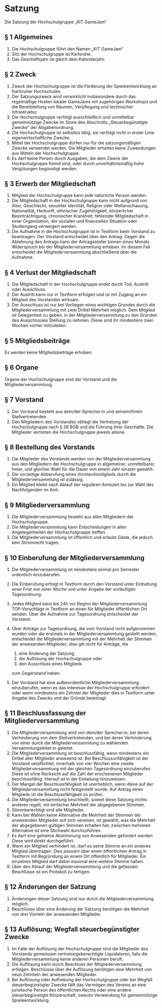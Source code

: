 # Satzung

Die Satzung der Hochschulgruppe „KIT GameJam“

## § 1 Allgemeines

1. Die Hochschulgruppe führt den Namen „KIT GameJam“
2. Sitz der Hochschulgruppe ist Karlsruhe.
3. Das Geschäftsjahr ist gleich dem Kalenderjahr.

## § 2 Zweck

1. Zweck der Hochschulgruppe ist die Förderung der Spieleentwicklung an Karlsruher Hochschulen.
2. Der Satzungszweck wird verwirklicht insbesondere durch das regelmäßige Hosten lokaler GameJams mit zugehörigen
   Workshops und die Bereitstellung von Räumen, Verpflegung und technischer Infrastruktur.
3. Die Hochschulgruppe verfolgt ausschließlich und unmittelbar gemeinnützige Zwecke im Sinne des Abschnitts
   „Steuerbegünstigte Zwecke“ der Abgabenordnung.
4. Die Hochschulgruppe ist selbstlos tätig; sie verfolgt nicht in erster Linie eigenwirtschaftliche Zwecke.
5. Mittel der Hochschulgruppe dürfen nur für die satzungsmäßigen Zwecke verwendet werden. Die Mitglieder erhalten keine
   Zuwendungen aus Mitteln der Hochschulgruppe.
6. Es darf keine Person durch Ausgaben, die dem Zweck der Hochschulgruppe fremd sind, oder durch unverhältnismäßig hohe
   Vergütungen begünstigt werden.

## § 3 Erwerb der Mitgliedschaft

1. Mitglied der Hochschulgruppe kann jede natürliche Person werden.
2. Die Mitgliedschaft in der Hochschulgruppe kann nicht aufgrund von Alter, Geschlecht, sexueller Identität, Religion
   oder Weltanschauung, Nationalität, Herkunft, ethnischer Zugehörigkeit, körperlicher Beeinträchtigung, chronischer
   Krankheit, fehlender Mitgliedschaft in einer Organisation, der sozialen und finanziellen Situation oder Studiengang
   verweigert werden.
3. Die Aufnahme in die Hochschulgruppe ist in Textform beim Vorstand zu beantragen. Der Vorstand entscheidet über den
   Antrag. Gegen die Ablehnung des Antrags kann der Antragssteller binnen eines Monats Widerspruch bei der
   Mitgliederversammlung erheben. Im diesem Fall entscheidet die Mitgliederversammlung abschließend über die
   Aufnahme.

## § 4 Verlust der Mitgliedschaft

1. Die Mitgliedschaft in der Hochschulgruppe endet durch Tod, Austritt oder Ausschluss.
2. Der Austritt kann nur in Textform erfolgen und ist mit Zugang an ein Mitglied des
   Vorstandes wirksam.
3. Der Ausschluss ist nur bei Vorliegen eines wichtigen Grundes durch die Mitgliederversammlung mit zwei Drittel Mehrheit
   möglich. Dem Mitglied ist Gelegenheit zu geben,
   in der Mitgliederversammlung zu den Gründen des Ausschlusses Stellung zu nehmen.
   Diese sind ihr mindestens zwei Wochen vorher mitzuteilen.

## § 5 Mitgliedsbeiträge

Es werden keine Mitgliedsbeiträge erhoben.

## § 6 Organe

Organe der Hochschulgruppe sind der Vorstand und die Mitgliederversammlung.

## § 7 Vorstand

1. Der Vorstand besteht aus dem/der Sprecher:in und seinem/ihrem Stellvertretenden.
2. Den Mitgliedern des Vorstandes obliegt die Vertretung der Hochschulgruppe nach § 26 BGB und die Führung ihrer
   Geschäfte. Die Mitglieder vertreten die Hochschulgruppe jeweils alleine.

## § 8 Bestellung des Vorstands

1. Die Mitglieder des Vorstands werden von der Mitgliederversammlung aus den Mitgliedern der Hochschulgruppe in
   allgemeiner, unmittelbarer, freier, und gleicher Wahl für die Dauer von einem Jahr einzeln gewählt.
2. Die vorzeitige Abberufung eines Vorstandsmitglieds durch die Mitgliederversammlung ist zulässig.
3. Ein Mitglied bleibt nach Ablauf der regulären Amtszeit bis zur Wahl des Nachfolgenden im Amt.

## § 9 Mitgliederversammlung

1. Die Mitgliederversammlung besteht aus allen Mitgliedern der Hochschulgruppe.
2. Die Mitgliederversammlung kann Entscheidungen in allen Angelegenheiten der Hochschulgruppe treffen.
3. Die Mitgliederversammlung ist öffentlich und erlaubt Gäste, die jedoch kein Stimmrecht tragen.

## § 10 Einberufung der Mitgliederversammlung

1. Die Mitgliederversammlung ist mindestens einmal pro Semester ordentlich einzuberufen.
2. Die Einberufung erfolgt in Textform durch den Vorstand unter Einhaltung einer Frist von einer Woche und unter Angabe
   der vorläufigen Tagesordnung.
3. Jedes Mitglied kann bis 24h vor Beginn der Mitgliederversammlung TOP-Vorschläge in Textform an einen für Mitglieder
   öffentlichen Ort senden. Über die Aufnahme zur Tagesordnung entscheidet der Vorstand.
4. Über Anträge zur Tagesordnung, die vom Vorstand nicht aufgenommen wurden oder die erstmals in der
   Mitgliederversammlung gestellt werden, entscheidet die Mitgliederversammlung mit der Mehrheit der Stimmen der
   anwesenden Mitglieder; dies gilt nicht für Anträge, die
    1. eine Änderung der Satzung,
    2. die Auflösung der Hochschulgruppe oder
    3. den Ausschluss eines Mitglieds

   zum Gegenstand haben
5. Der Vorstand hat eine außerordentliche Mitgliederversammlung einzuberufen, wenn es das Interesse der Hochschulgruppe
   erfordert oder wenn mindestens ein Zehntel der Mitglieder dies in Textform unter Angabe des Zwecks und der Gründe
   beantragt.

## § 11 Beschlussfassung der Mitgliederversammlung

1. Die Mitgliederversammlung wird von dem/der Sprecher:in, bei deren Verhinderung von dem Stellvertretenden,
   und bei deren Verhinderung von einer durch die Mitgliederversammlung zu wählenden Versammlungsleiter:in geleitet.
2. Die Mitgliederversammlung ist beschlussfähig, wenn mindestens ein Drittel aller Mitglieder anwesend ist. Bei
   Beschlussunfähigkeit ist der Vorstand verpflichtet, innerhalb von vier Wochen eine zweite Mitgliederversammlung mit
   der gleichen Tagesordnung einzuberufen. Diese ist ohne Rücksicht auf die Zahl der erschienenen Mitglieder
   beschlussfähig. Hierauf ist in der Einladung hinzuweisen.
3. Der Mangel der Beschlussfähigkeit ist unerheblich, wenn diese auf der Mitgliederversammlung nicht festgestellt wurde.
   Auf Antrag eines Mitglieds ist die Beschlussfähigkeit zu prüfen.
4. Die Mitgliederversammlung beschließt, soweit diese Satzung nichts anderes regelt, mit einfacher Mehrheit der
   abgegebenen Stimmen.
5. Stimmberechtigt sind alle Mitglieder.
6. Kann bei Wahlen keine Alternative die Mehrheit der Stimmen der anwesenden Mitglieder auf sich vereinen, ist gewählt,
   was die Mehrheit der abgegebenen gültigen Stimmen erhalten hat; zwischen mehreren Alternative ist eine Stichwahl
   durchzuführen.
7. Es darf eine geheime Abstimmung von Anwesenden gefordert werden. Diese wird direkt durchgeführt.
8. Wenn ein Mitglied verhindert ist, darf es seine Stimme an ein anderes Mitglied übertragen. Dies passiert über einen
   öffentlichen Antrag in Textform mit Begründung an einem Ort öffentlich für Mitglieder. Ein einzelnes Mitglied darf
   dabei maximal eine weitere Stimme halten.
9. Über den Ablauf der Mitgliederversammlung und die gefassten Beschlüsse ist ein Protokoll zu fertigen.

## § 12 Änderungen der Satzung

1. Änderungen dieser Satzung sind nur durch die Mitgliederversammlung möglich.
2. Beschlüsse über eine Änderung der Satzung benötigen die Mehrheit von drei Vierteln der anwesenden Mitglieder.

## § 13 Auflösung; Wegfall steuerbegünstigter Zwecke

1. Im Falle der Auflösung der Hochschulgruppe sind die Mitglieder des Vorstands gemeinsam
   vertretungsberechtigte Liquidatoren, falls die Mitgliederversammlung keine anderen Personen beruft.
2. Die Auflösung kann durch Beschluss der Mitgliederversammlung erfolgen. Beschlüsse über die Auflösung benötigen eine
   Mehrheit von neun Zehnteln der anwesenden Mitglieder.
3. Bei Auflösung oder Aufhebung der Hochschulgruppe oder bei Wegfall steuerbegünstigter Zwecke fällt das Vermögen des
   Vereins an eine juristische Person des öffentlichen Rechts oder eine andere steuerbegünstigte Körperschaft, zwecks
   Verwendung für gemeinnützige Spieleentwicklung.


